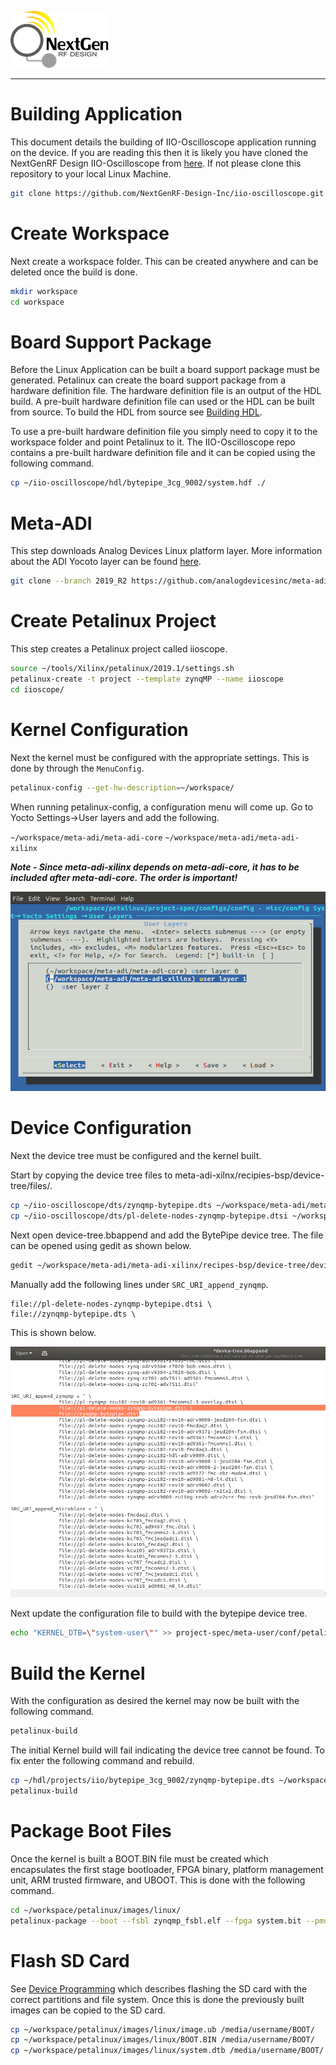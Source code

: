![logo](../docs/images/ngrf_logo.png)

---

# Building Application
This document details the building of IIO-Oscilloscope application running on the device.  If you are reading this then it is likely you have cloned the NextGenRF Design IIO-Oscilloscope from [here](https://github.com/NextGenRF-Design-Inc/iio-oscilloscope.git). If not please clone this repository to your local Linux Machine.

```bash
git clone https://github.com/NextGenRF-Design-Inc/iio-oscilloscope.git
```

# Create Workspace

Next create a workspace folder.  This can be created anywhere and can be deleted once the build is done. 

```bash
mkdir workspace
cd workspace
```

# Board Support Package

Before the Linux Application can be built a board support package must be generated.  Petalinux can create the board support package from a hardware definition file.  The hardware definition file is an output of the HDL build.  A pre-built hardware definition file can used or the HDL can be built from source.  To build the HDL from source see [Building HDL](BuildingHdl.mdl).  

To use a pre-built hardware definition file you simply need to copy it to the workspace folder and point Petalinux to it.  The IIO-Oscilloscope repo contains a pre-built hardware definition file and it can be copied using the following command. 

```bash
cp ~/iio-oscilloscope/hdl/bytepipe_3cg_9002/system.hdf ./
```

# Meta-ADI

This step downloads Analog Devices Linux platform layer.  More information about the ADI Yocoto layer can be found [here](https://github.com/analogdevicesinc/meta-adi/tree/master/meta-adi-xilinx).

```bash
git clone --branch 2019_R2 https://github.com/analogdevicesinc/meta-adi.git
```
# Create Petalinux Project

This step creates a Petalinux project called iioscope.

```bash
source ~/tools/Xilinx/petalinux/2019.1/settings.sh
petalinux-create -t project --template zynqMP --name iioscope
cd iioscope/
```

# Kernel Configuration

Next the kernel must be configured with the appropriate settings.  This is done by through the `MenuConfig`.

```bash
petalinux-config --get-hw-description=~/workspace/
```

When running petalinux-config, a configuration menu will come up. Go to Yocto Settings→User layers and add the following. 

`~/workspace/meta-adi/meta-adi-core`
`~/workspace/meta-adi/meta-adi-xilinx`

**_Note - Since meta-adi-xilinx depends on meta-adi-core, it has to be included after meta-adi-core. The order is important!_**

![Yocto Settings](images/petaCfgYoctoSettings.png)

# Device Configuration
Next the device tree must be configured and the kernel built.  

Start by copying the device tree files to meta-adi-xilnx/recipies-bsp/device-tree/files/. 

```bash
cp ~/iio-oscilloscope/dts/zynqmp-bytepipe.dts ~/workspace/meta-adi/meta-adi-xilinx/recipes-bsp/device-tree/files/
cp ~/iio-oscilloscope/dts/pl-delete-nodes-zynqmp-bytepipe.dtsi ~/workspace/meta-adi/meta-adi-xilinx/recipes-bsp/device-tree/files/
```

Next open device-tree.bbappend and add the BytePipe device tree.  The file can be opened using gedit as shown below.

```bash
gedit ~/workspace/meta-adi/meta-adi-xilinx/recipes-bsp/device-tree/device-tree.bbappend
```

Manually add the following lines under `SRC_URI_append_zynqmp`.

```
file://pl-delete-nodes-zynqmp-bytepipe.dtsi \
file://zynqmp-bytepipe.dts \
```

This is shown below.

![Yocto Settings](images/bbappend.png)

Next update the configuration file to build with the bytepipe device tree.  

```bash
echo "KERNEL_DTB=\"system-user\"" >> project-spec/meta-user/conf/petalinuxbsp.conf
```

# Build the Kernel
With the configuration as desired the kernel may now be built with the following command.

```bash
petalinux-build
```

The initial Kernel build will fail indicating the device tree cannot be found.  To fix enter the following command and rebuild.

```bash
cp ~/hdl/projects/iio/bytepipe_3cg_9002/zynqmp-bytepipe.dts ~/workspace/petalinux/build/tmp/work-shared/plnx-zynqmp/kernel-source/arch/arm64/boot/dts/xilinx/
petalinux-build
```

# Package Boot Files

Once the kernel is built a BOOT.BIN file must be created which encapsulates the first stage bootloader, FPGA binary, platform management unit, ARM trusted firmware, and UBOOT.  This is done with the following command.

```bash
cd ~/workspace/petalinux/images/linux/
petalinux-package --boot --fsbl zynqmp_fsbl.elf --fpga system.bit --pmufw pmufw.elf --atf bl31.elf --u-boot u-boot.elf 
```

# Flash SD Card

See [Device Programming](Programming.md) which describes flashing the SD card with the correct partitions and file system.  Once this is done the previously built images can be copied to the SD card.

```bash
cp ~/workspace/petalinux/images/linux/image.ub /media/username/BOOT/
cp ~/workspace/petalinux/images/linux/BOOT.BIN /media/username/BOOT/
cp ~/workspace/petalinux/images/linux/system.dtb /media/username/BOOT/
```
